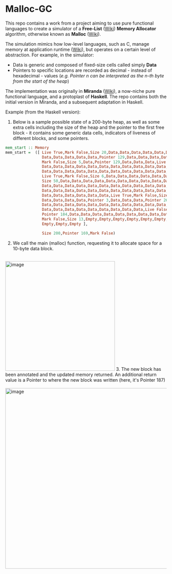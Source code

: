 # Malloc-GC

This repo contains a work from a project aiming to use pure functional languages to create a simulator of a **Free-List** ([Wiki](https://en.wikipedia.org/wiki/Free_list)) **Memory Allocator** algorithm, otherwise known as **Malloc** ([Wiki](https://en.wikipedia.org/wiki/Memory_management#DYNAMIC)). 

The simulation mimics how low-level languages, such as C, manage memory at application runtime ([Wiki](https://en.wikipedia.org/wiki/C_dynamic_memory_allocation)), but operates on a certain level of abstraction. For example, in the simulator:
* Data is generic and composed of fixed-size cells called simply **Data**
* Pointers to specific locations are recorded as decimal - instead of hexadecimal - values (*e.g. Pointer n can be interpreted as the n-th byte from the start of the heap*)

The implementation was originally in **Miranda** ([Wiki](https://en.wikipedia.org/wiki/Miranda_(programming_language))), a now-niche pure functional language, and a protoplast of **Haskell**. The repo contains both the initial version in Miranda, and a subsequent adaptation in Haskell. 

Example (from the Haskell version):
1. Below is a sample possible state of a 200-byte heap, as well as some extra cells including the size of the heap and the pointer to the first free block - it contains some generic data cells, indicators of liveness of different blocks, and some pointers.
```haskell
mem_start :: Memory
mem_start =  ([ Live True,Mark False,Size 20,Data,Data,Data,Data,Data,Data,Pointer 26,Data,
                Data,Data,Data,Data,Data,Pointer 129,Data,Data,Data,Data,Data,Data,Live True,
                Mark False,Size 5,Data,Pointer 129,Data,Data,Data,Live True,Mark False,Size 30,
                Data,Data,Data,Data,Data,Data,Data,Data,Data,Data,Data,Data,Data,Data,Data,
                Data,Data,Data,Data,Data,Data,Data,Data,Data,Data,Data,Data,Data,Data,Data,
                Live True,Mark False,Size 6,Data,Data,Data,Data,Data,Data,Live True,Mark False,
                Size 50,Data,Data,Data,Data,Data,Data,Data,Data,Data,Data,Data,Data,Data,Data,
                Data,Data,Data,Data,Data,Data,Data,Data,Data,Data,Data,Data,Data,Data,Data,
                Data,Data,Data,Data,Data,Data,Data,Data,Data,Data,Data,Data,Data,Data,Data,
                Data,Data,Data,Data,Data,Data,Live True,Mark False,Size 40,Data,Data,Data,
                Data,Data,Data,Data,Pointer 3,Data,Data,Data,Pointer 26,Data,Data,Data,Data,
                Data,Data,Data,Data,Data,Data,Data,Data,Data,Data,Data,Data,Data,Data,Data,
                Data,Data,Data,Data,Data,Data,Data,Data,Data,Live False,Mark False,Size 12,
                Pointer 184,Data,Data,Data,Data,Data,Data,Data,Data,Data,Data,Data,Live False,
                Mark False,Size 13,Empty,Empty,Empty,Empty,Empty,Empty,Empty,Empty,Empty,Empty,
                Empty,Empty,Empty ],

                Size 200,Pointer 169,Mark False)
```
2. We call the main (malloc) function, requesting it to allocate space for a 10-byte data block.<br>&nbsp;<br>
<img width="342" alt="image" src="https://user-images.githubusercontent.com/73844047/129214881-32e72812-d1e8-4ee3-98e2-d4d7ca11fe34.png">
3. The new block has been annotated and the updated memory returned. An additional return value is a Pointer to where the new block was written (here, it's Pointer 187)<br>&nbsp;<br>
<img width="563" alt="image" src="https://user-images.githubusercontent.com/73844047/129215356-aff1f2d8-0f2c-4310-91d6-fac4983d9eec.png">



